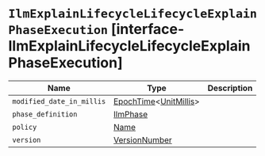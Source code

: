 # `IlmExplainLifecycleLifecycleExplainPhaseExecution` [interface-IlmExplainLifecycleLifecycleExplainPhaseExecution]

| Name | Type | Description |
| - | - | - |
| `modified_date_in_millis` | [EpochTime](./EpochTime.md)<[UnitMillis](./UnitMillis.md)> | &nbsp; |
| `phase_definition` | [IlmPhase](./IlmPhase.md) | &nbsp; |
| `policy` | [Name](./Name.md) | &nbsp; |
| `version` | [VersionNumber](./VersionNumber.md) | &nbsp; |
